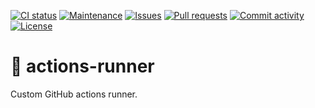[![CI status](https://img.shields.io/github/actions/workflow/status/heinrichreimer/actions-runner/ci.yml?branch=main&style=flat-square)](https://github.com/heinrichreimer/actions-runner/actions/workflows/ci.yml)
[![Maintenance](https://img.shields.io/maintenance/yes/2023?style=flat-square)](https://github.com/heinrichreimer/actions-runner/graphs/contributors)
[![Issues](https://img.shields.io/github/issues/heinrichreimer/actions-runner?style=flat-square)](https://github.com/heinrichreimer/actions-runner/issues)
[![Pull requests](https://img.shields.io/github/issues-pr/heinrichreimer/actions-runner?style=flat-square)](https://github.com/heinrichreimer/actions-runner/pulls)
[![Commit activity](https://img.shields.io/github/commit-activity/m/heinrichreimer/actions-runner?style=flat-square)](https://github.com/heinrichreimer/actions-runner/commits)
[![License](https://img.shields.io/github/license/heinrichreimer/actions-runner?style=flat-square)](LICENSE)

# 👟 actions-runner

Custom GitHub actions runner.
